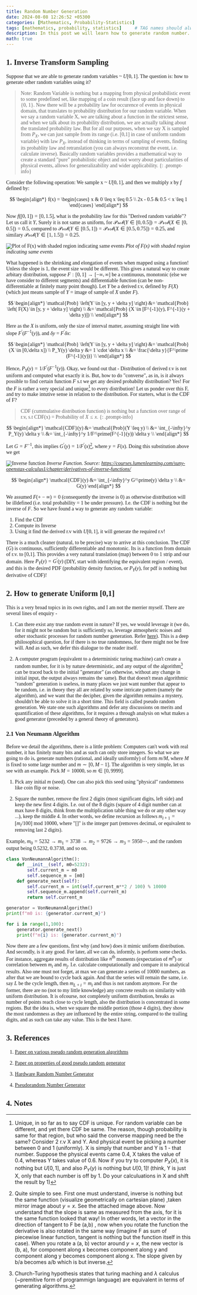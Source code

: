 ```yaml
---
title: Random Number Generation
date: 2024-08-08 12:26:52 +05300
categories: [Mathematics, Probability-Statistics]
tags: [mathematics, probability, statistics]     # TAG names should always be lowercase
description: In this post we will learn how to generate random number.
math: true
---
```


<div class="custom" markdown="1" style="font-family: Verdana"> 

## 1. Inverse Transform Sampling

Suppose that we are able to generate random variables ~ $U[0,1]$. The question is: how to generate other random variables using it?

> Note: Random Variable is nothing but a mapping from physical probabilistic event to some predefined set, like mapping of a coin result (face up and face down) to {0, 1}. Now there will be a probability law for occurence of events in physical domain, that translates to probability distribution for our random variable. When we say a random variable X, we are talking about a function in the strictest sense, and when we talk about its probability distribution, we are actually talking about the translated probability law. But for all our purposes, when we say X is sampled from $P_X$, we can just sample from its range (i.e. [0,1] in case of uniform random variable) with law $P_X$, instead of thinking in terms of sampling of events, finding its probablity law and retranslation (you can always reconstrut the event, i.e. calculate inverse). Basically random variables provides a mathematical way to create a standard "pure" probabilistic object and not worry about particularities of physical events, allows for generalizability and wider applicability.
{: .prompt-info}

Consider the following operation: We sample x ~ $U[0,1]$, and then we multiply $x$ by $f$ defined by:

$$
\begin{align*}
    f(x) =
    \begin{cases}
    x & 0 \leq x \leq 0.5 \\
    2x - 0.5 & 0.5 < x \leq 1
    \end{cases}
\end{align*}
$$

Now $f([0,1]) = [0, 1.5]$, what is the probability law for this "Derived random variable"? Let us call it $Y$, Surely it is not same as uniform, for $\mathcal{Prob}(Y \in [0, 0.5]) = \mathcal{Prob}(X \in [0, 0.5]) = 0.5$, compared to $\mathcal{Prob}(Y \in [0.5, 1]) = \mathcal{Prob}(X \in [0.5, 0.75]) = 0.25$, and similary $\mathcal{Prob}(Y \in [1, 1.5]) = 0.25$.

![Plot of F(x) with shaded region indicating same events](assets/img/Random_Number_Generation/RandomGeneration_example_1.png)
_Plot of F(x) with shaded region indicating same events_

What happened is the shrinking and elongation of events when mapped using a function! Unless the slope is 1, the event size would be different. This gives a natural way to create arbitary distribution, suppose $F: [0, 1] \to [-\infty, \infty]$ be a continuous, monotonic (else we have consider to different segments) and differentiable function (can be non-differentiable at finitely many point though). Let $Y$ be a derived r.v, defined by $F(X)$ (which just means sample of $Y$ = image of sample of $X$ under $F$).

$$
\begin{align*}
    \mathcal{Prob} \left(Y \in [y, y + \delta y] \right) &= \mathcal{Prob} \left( F(X) \in [y, y + \delta y] \right) \\
    &= \mathcal{Prob} (X \in [F^{-1}(y), F^{-1}(y + \delta y)]) \\
\end{align*}
$$

Here as the $X$ is uniform, only the size of interval matter, assuming straight line with slope $F^\prime(F^{-1}(y))$, and $\delta y$ = $F^\prime \delta x$:

$$
\begin{align*}
    \mathcal{Prob} \left(Y \in [y, y + \delta y] \right) &= \mathcal{Prob}(X \in [0,\delta x]) \\
    P_Y(y) \delta y &= 1 \cdot \delta x \\
    &= \frac{\delta y}{F^\prime (F^{-1}(y))} \\
\end{align*}
$$

Hence, $P_Y(y) = 1/F^\prime (F^{-1}(y))$. Okay, we found out that - Distribution of derived r.v is not uniform and computed what exactly it is. But, how to do "converse", as in, is it always possible to find certain function $F$ s.t we get any desired probabilty distribution? Yes! For the $F$ is rather a very special and unique[^1] to every distribution! Let us ponder over this F, and try to make intutive sense in relation to the distribution. For starters, what is the CDF of F?

> CDF (cummulative distribution function) is nothing but a function over range of r.v, s.t CDF(x) = Probability of $X \leq x$. 
{: .prompt-info}

$$
\begin{align*}
    \mathcal{CDF}(y) &= \mathcal{Prob}(Y \leq y) \\
    &= \int_{-\infty}^y P_Y(y) \delta y \\
    &= \int_{-\infty}^y 1/F^\prime(F^{-1}(y)) \delta y \\
\end{align*}
$$

Let $G = F^{-1}$, this implies $G^\prime(y) = 1/F^\prime (x)$[^2], where $y = F(x)$. Doing this substitution above we get 

![Inverse function](/assets/img/Random_Number_Generation/inverse_function.jpg)
_Inverse Function. Source: https://courses.lumenlearning.com/suny-openstax-calculus1/chapter/derivatives-of-inverse-functions/_

$$
\begin{align*}
    \mathcal{CDF}(y) &= \int_{-\infty}^y G^\prime(y) \delta y \\
    &= G(y)
\end{align*}
$$

We assumed $F(+-\infty) = 0$ (consequently the inverse is 0) as otherwise distribution will be illdefined (i.e. total probability = 1 be under pressure). I.e. the CDF is nothing but the inverse of $F$. So we have found a way to generate any random variable:

1. Find the CDF
2. Compute its Inverse
3. Using it find the derived r.v with $U[0, 1]$, it will generate the required r.v!

There is a much cleaner (natural, to be precise) way to arrive at this conclusion. The CDF ($G$) is continuous, sufficiently differentiable and monotonic. Its is a function from domain of r.v. to [0,1]. This provides a very natural translation (map) between 0 to 1 strip and our domain. Here $P_Y(y) = G^\prime(y)$ (DIY, start with identifying the equivalent region / event), and this is the desired PDF (probability density function, or $P_Y(y)$, for pdf is nothing but derivative of CDF)!

## 2. How to generate Uniform [0,1]

This is a very broad topics in its own rights, and I am not the merrier myself. There are several lines of enquiry -

1. Can there exist any true random event in nature? If yes, we would leverage it (we do, for it might not be random but is sufficiently so, leverage atmospheric noises and other stochastic processes for random number generation. Refer [here](https://en.wikipedia.org/wiki/Hardware_random_number_generator)). This is a deep philosophical question, for if there is no true randomness, for there might not be free will. And as such, we defer this dialogue to the reader itself.

2. A computer program (equivalent to a deterministic turing machine) can't create a random number, for it is by nature deterministic, and any output of the algorithm[^3] can be traced back to the initial "generator" (as otherwise, without any change in initial input, the output always remains the same). But that doesn't mean algorithmic "random" generation is useless, in many places we just want number that appear to be random, i.e. in theory they all are related by some intricate pattern (namely the algorithm), and we want that the decipher, given the algorithm remains a mystery, shouldn't be able to solve it in a short time. This field is called pseudo random generation. We state one such algorithms and defer any discussions on merits and quantification of these algorithms, for it requires a through analysis on what makes a good generator (preceded by a general theory of generators).

### 2.1 Von Neumann Algorithm

Before we detail the algorithms, there is a little problem: Computers can't work with real number, it has finitely many bits and as such can only store integers. So what we are going to do is, generate numbers (rational, and ideally uniformly) of form $m/M$, where $M$ is fixed to some large number and $m \sim [0, M-1]$. The algorithm is very simple, let us see with an example. Pick $M = 10000$, so $m \in [0, 9999]$.

1. Pick any initial $m$ (seed). One can also pick this seed using "physical" randomness like coin flip or noise.

2. Square the number, remove the first 2 digits (most significant digits, left side) and keep the new first 4 digits. I.e. out of the 8 digits (square of 4 digit number can at max have 8 digits, think from the multiplication table thing we do or any other way ...), keep the middle 4. In other words, we define recursion as follows $m_{i+1} = [m_i / 100] \text{ mod } 10000$, where "[]" is the integer part (removes decimal, or equivalent to removing last 2 digits).

Example, $m_0 = 5232 \to m_1 = 3738 \to m_2 = 9726 \to m_3 = 5950 \cdots$, and the random output being 0.5232, 0.3738, and so on.

```py
class VonNeumannAlgorithm():
    def __init__(self, m0=5232):
        self.current_m = m0
        self.sequence_m = [m0]
    def generate_next(self):
        self.current_m = int(self.current_m**2 / 100) % 10000
        self.sequence_m.append(self.current_m)
        return self.current_m

generator = VonNeumannAlgorithm()
print(f"m0 is: {generator.current_m}")

for i in range(1,100):
    generator.generate_next()
    print(f"m{i} is: {generator.current_m}")
```

Now there are a few questions, first why (and how) does it mimic uniform distribution. And secondly, is it any good. For later, all we can do, informly, is perform some checks. For instance, aggregate results of distribution like $n^\text{th}$ moments (expectation of $m^n$) or correlation between $m_i$ and $m_j$. I.e. calculate computationally and compare it to analytical results. Also one must not forget, at max we can generate a series of 10000 numbers, as after that we are bound to cycle back again. And that the series will remain the same, i.e. say $L$ be the cycle length, then $m_{L+i} = m_i$ and thus is not random anymore. For the former, there are no (not to my little knowledge) any concrete results on similarity with uniform distribution. It is ofcourse, not completely uniform distribution, breaks as number of points reach close to cycle length, also the distribution is concentrated in some regions. But the idea is, when we square the middle portion (those 4 digits), they show the most randomness as they are influenced by the entire string, compared to the trailing digits, and as such can take any value. This is the best I have.

## 3. References

1. [Paper on various pseudo random generation algorithms](https://onlinelibrary.wiley.com/doi/pdf/10.1002/9783527683147.app1)

2. [Paper on properties of good pseudo random generator](https://www.researchgate.net/publication/226589458_Uniform_Random_Number_Generation)

3. [Hardware Random Number Generator](https://en.wikipedia.org/wiki/Hardware_random_number_generator)

4. [Pseudorandom Number Generator](https://en.wikipedia.org/wiki/Pseudorandom_number_generator)

## 4. Notes

[^1]: Unique, in so far as to say CDF is unique. For random variable can be different, and yet there CDF be same. The reason, though probability is same for that region, but who said the converse mapping need be the same? Consider 2 r.v X and Y. And physical event be picking a number between 0 and 1 (uniformly). X is simply that number and Y is 1 - that number. Suppose the physical events came 0.4, X takes the value of 0.4, whereas Y takes value of 0.6. Now if you try to computer $P_X(x)$, it is nothing but $U[0,1]$, and also $P_Y(y)$ is nothing but $U[0, 1]$! (think, Y is just X, only that each number is off by 1. Do your calculuations in X and shift the result by 1)

[^2]: Quite simple to see. First one must understand, inverse is nothing but the same function (visualize geometrically on cartesian plane) ,taken mirror image about $y = x$. See the attached image above. Now understand that the slope is same as measured from the axis, for it is the same function looked that way! In other words, let a vector in the direction of tangent to F be (a,b) , now when you rotate the function the derivative is also rotated in the same way (imagine F as sum of piecewise linear function, tangent is nothing but the function itself in this case). When you rotate a (a, b) vector around $y = x$, the new vector is (b, a), for component along x becomes component along y and component along y becomes component along x. The slope given by b/a becomes a/b which is but inverse.

[^3]: Church-Turing hypothesis states that turing maching and $\lambda$ calculus (~premitive form of programmign language) are equivalent in terms of generating algorithms. 


</div>
